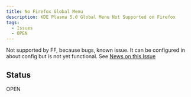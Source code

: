 ```yaml
---
title: No Firefox Global Menu
description: KDE Plasma 5.0 Global Menu Not Supported on Firefox
tags:
  - Issues
  - OPEN
---
```


Not supported by FF, because bugs, known issue.  It can be configured in about:config but is not yet functional.  See [News on this Issue](https://forum.garudalinux.org/t/so-good-global-menu-news-for-firefox-and-thunderbird/37558)

## Status

OPEN
